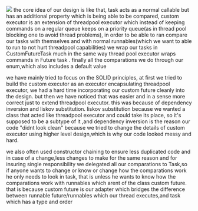 ![](package.png)
the core idea of our design is like that, task acts as a normal callable
but has an additional property which is being able to be compared,
custom executor is an extension of threadpool executor which instead
of keeping commands on a regular queue keeps on a priority queue(as in thread pool blocking one to avoid thread problems),
in order to be able to ran compare our tasks with themselves and with normal runnables(which we want to able to run to not hurt threadpool capabilities)
we wrap our tasks in CustomFutureTask much in the same way thread pool executor wraps commands in Future task
. finally all the comparations we do through our enum,which also includes a default value

we have mainly tried to focus on the SOLID principles,
at first we tried to build the custom executor as an executor encapsulating threadpool executor,
we had a hard time incorporating our custom future cleanly into the design.
but then we have noticed that was easier and in a sense more correct
just to extend threadpool executor. this was because of dependency inversion and liskov substitution.
liskov substitution because we wanted a class that acted like threadpool executor and could take its place, so it's supposed to be a subtype of it
,and dependency inversion is the reason our code "didnt look clean" because we tried to change the details of custom executor using higher level design,which is why our code looked messy and hard.

we also often used constructor chaining to ensure less duplicated code and in case of a change,less changes to make
for the same reason and for insuring single responsibility we delegated all our comparations to Task,so if anyone wants to change or know or change how the comparations work he only needs to look in task,
that is unless he wants to know how the comparations work with runnables which arent of the class custom future. that is because custom future is our adapter which bridges the difference between runnable future/runnables which our thread executes,and task which has a type and order
